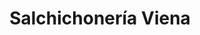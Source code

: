 ---
title: "Salchichonería Viena"
url: /quetzaltenango/salchichoneria-viena-14-avenida-a/
shop: Metzgerei
---